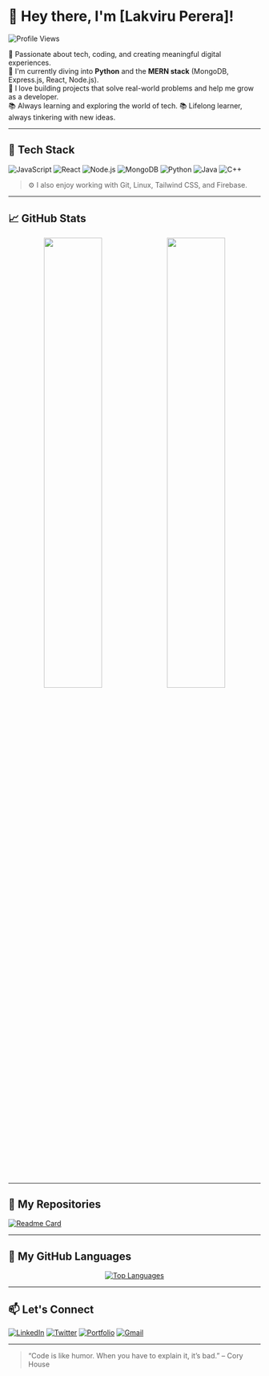 # 👋 Hey there, I'm [Lakviru Perera]!

![Profile Views](https://komarev.com/ghpvc/?username=your-github-dinuwa2500&style=flat-square)

🎯 Passionate about tech, coding, and creating meaningful digital experiences.  
🚀 I'm currently diving into **Python** and the **MERN stack** (MongoDB, Express.js, React, Node.js).  
🧠 I love building projects that solve real-world problems and help me grow as a developer.  
📚 Always learning and exploring the world of tech.
📚 Lifelong learner, always tinkering with new ideas.

---

## 🔧 Tech Stack

![JavaScript](https://img.shields.io/badge/-JavaScript-black?style=flat-square&logo=javascript)
![React](https://img.shields.io/badge/-React-black?style=flat-square&logo=react)
![Node.js](https://img.shields.io/badge/-Node.js-black?style=flat-square&logo=node.js)
![MongoDB](https://img.shields.io/badge/-MongoDB-black?style=flat-square&logo=mongodb)
![Python](https://img.shields.io/badge/-Python-black?style=flat-square&logo=python)
![Java](https://img.shields.io/badge/-Java-black?style=flat-square&logo=java)
![C++](https://img.shields.io/badge/-C++-black?style=flat-square&logo=c%2B%2B)

> ⚙️ I also enjoy working with Git, Linux, Tailwind CSS, and Firebase.

---

## 📈 GitHub Stats

<div align="center">
  <img src="https://github-readme-stats.vercel.app/api?username=dinuwa2500&show_icons=true&theme=github_dark&hide_border=true" width="48%" />
  <img src="https://github-readme-streak-stats.herokuapp.com/?user=dinuwa2500&theme=github-dark&hide_border=true" width="48%" />
</div>

---

## 📂 My Repositories


[![Readme Card](https://github-readme-stats.vercel.app/api/pin/?username=dinuwa2500&repo=TimeKeeper)](https://github.com/dinuwa2500/TimeKeeper)



---

## 🚀 My GitHub Languages

<div align="center">
  <a href="https://github.com/anuraghazra/github-readme-stats">
    <img src="https://github-readme-stats.vercel.app/api/top-langs/?username=dinuwa2500&layout=donut-vertical" alt="Top Languages" />
  </a>
</div>

---

## 📫 Let's Connect

[![LinkedIn](https://img.shields.io/badge/-LinkedIn-blue?style=flat-square&logo=linkedin)](https://linkedin.com/in/your-link)
[![Twitter](https://img.shields.io/badge/-Twitter-blue?style=flat-square&logo=twitter)](https://twitter.com/your-handle)
[![Portfolio](https://img.shields.io/badge/-Portfolio-black?style=flat-square&logo=web)](https://yourportfolio.com)
[![Gmail](https://img.shields.io/badge/-Gmail-red?style=flat-square&logo=gmail)](mailto:your.email@gmail.com)

---

> “Code is like humor. When you have to explain it, it’s bad.” – Cory House

